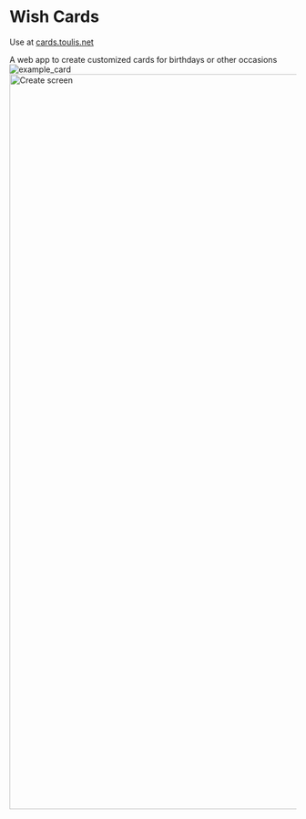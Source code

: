 # Wish Cards

Use at [cards.toulis.net](https://cards.toulis.net)

A web app to create customized cards for birthdays or other occasions
![example_card](https://github.com/user-attachments/assets/d91f4747-33a4-4deb-a8d3-d685fbe65fc7)
<img width="1578" height="1291" alt="Create screen" src="https://github.com/user-attachments/assets/469ac80e-dac2-435e-931d-1e008c7171b5" />
